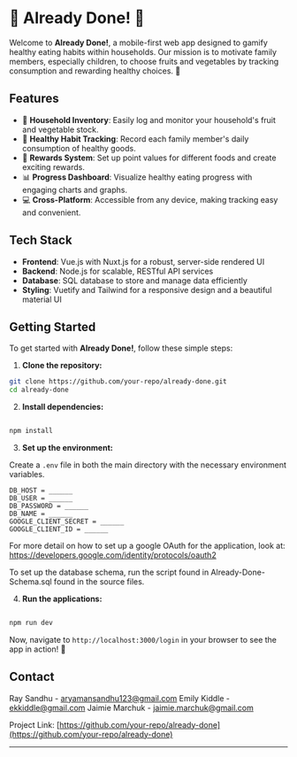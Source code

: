 # 🍎 Already Done! 🥦

Welcome to **Already Done!**, a mobile-first web app designed to gamify healthy eating habits within households. Our mission is to motivate family members, especially children, to choose fruits and vegetables by tracking consumption and rewarding healthy choices. 🚀

## Features

- 🏡 **Household Inventory**: Easily log and monitor your household's fruit and vegetable stock.
- 🍓 **Healthy Habit Tracking**: Record each family member's daily consumption of healthy goods.
- 🏅 **Rewards System**: Set up point values for different foods and create exciting rewards.
- 📊 **Progress Dashboard**: Visualize healthy eating progress with engaging charts and graphs.
- 💻 **Cross-Platform**: Accessible from any device, making tracking easy and convenient.

## Tech Stack

- **Frontend**: Vue.js with Nuxt.js for a robust, server-side rendered UI
- **Backend**: Node.js for scalable, RESTful API services
- **Database**: SQL database to store and manage data efficiently
- **Styling**: Vuetify and Tailwind for a responsive design and a beautiful material UI

## Getting Started

To get started with **Already Done!**, follow these simple steps:

1. **Clone the repository:**

```bash
git clone https://github.com/your-repo/already-done.git
cd already-done
```

2. **Install dependencies:**

```bash

npm install

```

3. **Set up the environment:**

Create a `.env` file in both the main directory with the necessary environment variables.

```
DB_HOST = ______
DB_USER = ______
DB_PASSWORD = ______
DB_NAME = ______
GOOGLE_CLIENT_SECRET = ______
GOOGLE_CLIENT_ID = ______
```

For more detail on how to set up a google OAuth for the application, look at: https://developers.google.com/identity/protocols/oauth2

To set up the database schema, run the script found in Already-Done-Schema.sql found in the source files.

4. **Run the applications:**

```bash

npm run dev

```

Now, navigate to `http://localhost:3000/login` in your browser to see the app in action! 🌟

## Contact

Ray Sandhu - aryamansandhu123@gmail.com
Emily Kiddle - ekkiddle@gmail.com
Jaimie Marchuk - jaimie.marchuk@gmail.com

Project Link: [https://github.com/your-repo/already-done](https://github.com/your-repo/already-done)

---